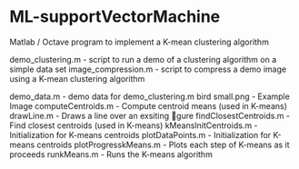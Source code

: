 # ML-supportVectorMachine
Matlab / Octave program to implement a K-mean clustering algorithm

demo_clustering.m - script to run a demo of a clustering algorithm on a simple data set
image_compression.m - script to compress a demo image using a K-mean clustering algorithm

demo_data.m - demo data for demo_clustering.m
bird small.png - Example Image
computeCentroids.m - Compute centroid means (used in K-means)
drawLine.m - Draws a line over an exsiting gure
findClosestCentroids.m - Find closest centroids (used in K-means)
kMeansInitCentroids.m - Initialization for K-means centroids
plotDataPoints.m - Initialization for K-means centroids
plotProgresskMeans.m - Plots each step of K-means as it proceeds
runkMeans.m - Runs the K-means algorithm